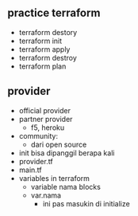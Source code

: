 ## practice terraform
- terraform destory
- terraform init
- terraform apply
- terraform destroy
- terraform plan

## provider
- official provider
- partner provider
    - f5, heroku
- community:
    - dari open source
- init bisa dipanggil berapa kali
-  provider.tf
- main.tf
- variables in terraform
    - variable nama blocks
    - var.nama
        - ini pas masukin di initialize
